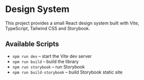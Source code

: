 # Design System

This project provides a small React design system built with Vite, TypeScript, Tailwind CSS and Storybook.

## Available Scripts

- `npm run dev` – start the Vite dev server
- `npm run build` – build the library
- `npm run storybook` – run Storybook
- `npm run build-storybook` – build Storybook static site

